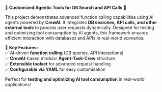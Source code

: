 
🚀 **Customized Agentic Tools for DB Search and API Calls** 🤖  

This project demonstrates advanced function calling capabilities using AI agents powered by **CrewAI**. It integrates **DB searches, API calls, and other external tools** to process user requests dynamically. Designed for testing and optimizing tool consumption by AI agents, this framework ensures efficient interaction with databases and APIs in real-world scenarios.  

🔹 **Key Features:**  
✅ AI-driven **function calling** (DB queries, API interactions)  
✅ **CrewAI**-based modular **Agent-Task-Crew** structure  
✅ **Extensible toolset** for advanced request handling  
✅ **Configurable via YAML** for easy customization  

Perfect for **testing and optimizing AI tool consumption** in real-world applications!  
